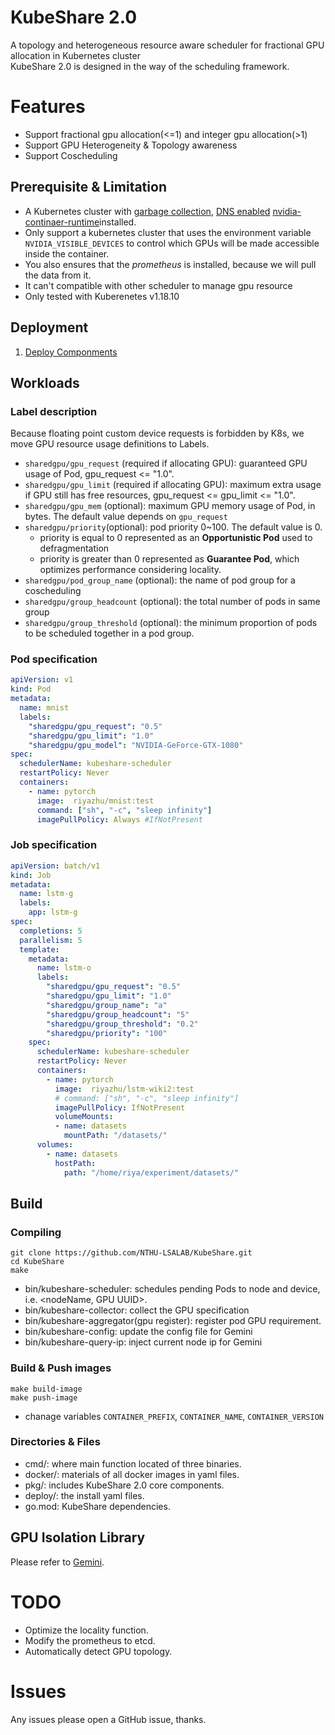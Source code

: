 # KubeShare 2.0
A topology and heterogeneous resource aware scheduler for fractional GPU allocation in Kubernetes cluster  
KubeShare 2.0 is designed in the way of the scheduling framework.

# Features
* Support fractional gpu allocation(<=1) and integer gpu allocation(>1)
* Support GPU Heterogeneity & Topology awareness
* Support Coscheduling


## Prerequisite & Limitation
* A Kubernetes cluster with [garbage collection](https://kubernetes.io/docs/concepts/workloads/controllers/garbage-collection/), [DNS enabled](https://kubernetes.io/docs/concepts/services-networking/dns-pod-service/) [nvidia-continaer-runtime](https://docs.nvidia.com/datacenter/cloud-native/container-toolkit/install-guide.html)installed.
* Only support a kubernetes cluster that uses the environment variable `NVIDIA_VISIBLE_DEVICES` to control which GPUs will be made accessible inside the container.
* You also ensures that the *prometheus* is installed, because we will pull the data from it.
* It can't compatible with other scheduler to manage gpu resource
* Only tested with Kuberenetes v1.18.10


<!--
* GPU attachment setting of container should be going through NVIDIA_VISIBLE_DEVICES environment variable.
-->

## Deployment
1. [Deploy Componments](doc/deploy.md)

## Workloads

### Label description

Because floating point custom device requests is forbidden by K8s, we move GPU resource usage definitions to Labels.
* `sharedgpu/gpu_request` (required if allocating GPU): guaranteed GPU usage of Pod, gpu_request <= "1.0".
* `sharedgpu/gpu_limit` (required if allocating GPU): maximum extra usage if GPU still has free resources, gpu_request <= gpu_limit <= "1.0".
* `sharedgpu/gpu_mem` (optional): maximum GPU memory usage of Pod, in bytes. The default value depends on `gpu_request`
* `sharedgpu/priority`(optional): pod priority 0~100. The default value is 0.
    * priority is equal to 0 represented as an **Opportunistic Pod** used to defragmentation
    * priority is greater than 0 represented as **Guarantee Pod**, which optimizes performance considering locality.
* `sharedgpu/pod_group_name` (optional): the name of pod group for a coscheduling
* `sharedgpu/group_headcount` (optional): the total number of pods in same group
* `sharedgpu/group_threshold` (optional): the minimum proportion of pods to be scheduled together in a pod group.

### Pod specification

```yaml
apiVersion: v1
kind: Pod
metadata:
  name: mnist
  labels:
    "sharedgpu/gpu_request": "0.5"
    "sharedgpu/gpu_limit": "1.0"
    "sharedgpu/gpu_model": "NVIDIA-GeForce-GTX-1080"
spec:
  schedulerName: kubeshare-scheduler
  restartPolicy: Never
  containers:
    - name: pytorch
      image:  riyazhu/mnist:test
      command: ["sh", "-c", "sleep infinity"]
      imagePullPolicy: Always #IfNotPresent
```

### Job specification

```yaml
apiVersion: batch/v1
kind: Job
metadata:
  name: lstm-g
  labels:
    app: lstm-g
spec:
  completions: 5
  parallelism: 5
  template:
    metadata:
      name: lstm-o
      labels:
        "sharedgpu/gpu_request": "0.5"
        "sharedgpu/gpu_limit": "1.0"
        "sharedgpu/group_name": "a"
        "sharedgpu/group_headcount": "5"
        "sharedgpu/group_threshold": "0.2"
        "sharedgpu/priority": "100"
    spec:
      schedulerName: kubeshare-scheduler
      restartPolicy: Never
      containers:
        - name: pytorch
          image:  riyazhu/lstm-wiki2:test
          # command: ["sh", "-c", "sleep infinity"]
          imagePullPolicy: IfNotPresent
          volumeMounts:
          - name: datasets
            mountPath: "/datasets/"
      volumes:
        - name: datasets
          hostPath:
            path: "/home/riya/experiment/datasets/"
```

## Build

### Compiling
```
git clone https://github.com/NTHU-LSALAB/KubeShare.git
cd KubeShare
make
```
* bin/kubeshare-scheduler: schedules pending Pods to node and device, i.e. <nodeName, GPU UUID>.
* bin/kubeshare-collector: collect the GPU specification
* bin/kubeshare-aggregator(gpu register): register pod GPU requirement.
* bin/kubeshare-config: update the config file for Gemini
* bin/kubeshare-query-ip: inject current node ip for Gemini


### Build & Push images 
```
make build-image
make push-image
```
* chanage variables `CONTAINER_PREFIX`, `CONTAINER_NAME`, `CONTAINER_VERSION`

### Directories & Files
* cmd/: where main function located of three binaries.
* docker/: materials of all docker images in yaml files.
* pkg/: includes KubeShare 2.0 core components.
* deploy/: the install yaml files.
* go.mod: KubeShare dependencies.

## GPU Isolation Library
Please refer to [Gemini](https://github.com/NTHU-LSALAB/Gemini).

# TODO
* Optimize the locality function.  
* Modify the prometheus to etcd.
* Automatically detect GPU topology.

# Issues
Any issues please open a GitHub issue, thanks.


